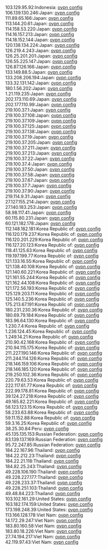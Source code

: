 103.129.95.92:Indonesia: [ovpn config](vpn/103_129_95_92.ovpn)  
106.139.130.246:Japan: [ovpn config](vpn/106_139_130_246.ovpn)  
111.89.65.166:Japan: [ovpn config](vpn/111_89_65_166.ovpn)  
113.144.20.61:Japan: [ovpn config](vpn/113_144_20_61.ovpn)  
114.158.53.220:Japan: [ovpn config](vpn/114_158_53_220.ovpn)  
114.16.157.213:Japan: [ovpn config](vpn/114_16_157_213.ovpn)  
114.18.152.144:Japan: [ovpn config](vpn/114_18_152_144.ovpn)  
120.138.134.224:Japan: [ovpn config](vpn/120_138_134_224.ovpn)  
126.219.4.243:Japan: [ovpn config](vpn/126_219_4_243.ovpn)  
126.25.201.201:Japan: [ovpn config](vpn/126_25_201_201.ovpn)  
126.55.225.147:Japan: [ovpn config](vpn/126_55_225_147.ovpn)  
126.87.126.166:Japan: [ovpn config](vpn/126_87_126_166.ovpn)  
133.149.88.5:Japan: [ovpn config](vpn/133_149_88_5.ovpn)  
133.208.206.194:Japan: [ovpn config](vpn/133_208_206_194.ovpn)  
133.32.131.142:Japan: [ovpn config](vpn/133_32_131_142.ovpn)  
180.1.56.202:Japan: [ovpn config](vpn/180_1_56_202.ovpn)  
1.21.119.235:Japan: [ovpn config](vpn/1_21_119_235.ovpn)  
202.173.110.69:Japan: [ovpn config](vpn/202_173_110_69.ovpn)  
202.177.110.99:Japan: [ovpn config](vpn/202_177_110_99.ovpn)  
219.100.37.1:Japan: [ovpn config](vpn/219_100_37_1.ovpn)  
219.100.37.108:Japan: [ovpn config](vpn/219_100_37_108.ovpn)  
219.100.37.109:Japan: [ovpn config](vpn/219_100_37_109.ovpn)  
219.100.37.125:Japan: [ovpn config](vpn/219_100_37_125.ovpn)  
219.100.37.138:Japan: [ovpn config](vpn/219_100_37_138.ovpn)  
219.100.37.19:Japan: [ovpn config](vpn/219_100_37_19.ovpn)  
219.100.37.205:Japan: [ovpn config](vpn/219_100_37_205.ovpn)  
219.100.37.211:Japan: [ovpn config](vpn/219_100_37_211.ovpn)  
219.100.37.213:Japan: [ovpn config](vpn/219_100_37_213.ovpn)  
219.100.37.22:Japan: [ovpn config](vpn/219_100_37_22.ovpn)  
219.100.37.4:Japan: [ovpn config](vpn/219_100_37_4.ovpn)  
219.100.37.50:Japan: [ovpn config](vpn/219_100_37_50.ovpn)  
219.100.37.58:Japan: [ovpn config](vpn/219_100_37_58.ovpn)  
219.100.37.67:Japan: [ovpn config](vpn/219_100_37_67.ovpn)  
219.100.37.7:Japan: [ovpn config](vpn/219_100_37_7.ovpn)  
219.100.37.90:Japan: [ovpn config](vpn/219_100_37_90.ovpn)  
219.114.9.31:Japan: [ovpn config](vpn/219_114_9_31.ovpn)  
27.127.155.214:Japan: [ovpn config](vpn/27_127_155_214.ovpn)  
27.140.183.253:Japan: [ovpn config](vpn/27_140_183_253.ovpn)  
58.98.117.41:Japan: [ovpn config](vpn/58_98_117_41.ovpn)  
60.115.80.231:Japan: [ovpn config](vpn/60_115_80_231.ovpn)  
60.121.182.178:Japan: [ovpn config](vpn/60_121_182_178.ovpn)  
112.148.182.181:Korea Republic of: [ovpn config](vpn/112_148_182_181.ovpn)  
116.120.179.237:Korea Republic of: [ovpn config](vpn/116_120_179_237.ovpn)  
116.120.201.229:Korea Republic of: [ovpn config](vpn/116_120_201_229.ovpn)  
116.127.20.123:Korea Republic of: [ovpn config](vpn/116_127_20_123.ovpn)  
118.41.125.63:Korea Republic of: [ovpn config](vpn/118_41_125_63.ovpn)  
119.197.199.77:Korea Republic of: [ovpn config](vpn/119_197_199_77.ovpn)  
121.133.16.55:Korea Republic of: [ovpn config](vpn/121_133_16_55.ovpn)  
121.138.40.108:Korea Republic of: [ovpn config](vpn/121_138_40_108.ovpn)  
121.140.60.221:Korea Republic of: [ovpn config](vpn/121_140_60_221.ovpn)  
121.161.55.244:Korea Republic of: [ovpn config](vpn/121_161_55_244.ovpn)  
121.162.44.108:Korea Republic of: [ovpn config](vpn/121_162_44_108.ovpn)  
121.172.56.193:Korea Republic of: [ovpn config](vpn/121_172_56_193.ovpn)  
125.129.203.11:Korea Republic of: [ovpn config](vpn/125_129_203_11.ovpn)  
125.140.5.236:Korea Republic of: [ovpn config](vpn/125_140_5_236.ovpn)  
175.213.67.191:Korea Republic of: [ovpn config](vpn/175_213_67_191.ovpn)  
180.231.230.36:Korea Republic of: [ovpn config](vpn/180_231_230_36.ovpn)  
180.69.79.184:Korea Republic of: [ovpn config](vpn/180_69_79_184.ovpn)  
183.96.64.130:Korea Republic of: [ovpn config](vpn/183_96_64_130.ovpn)  
1.230.7.4:Korea Republic of: [ovpn config](vpn/1_230_7_4.ovpn)  
1.236.124.45:Korea Republic of: [ovpn config](vpn/1_236_124_45.ovpn)  
1.249.14.21:Korea Republic of: [ovpn config](vpn/1_249_14_21.ovpn)  
210.90.42.168:Korea Republic of: [ovpn config](vpn/210_90_42_168.ovpn)  
210.94.115.175:Korea Republic of: [ovpn config](vpn/210_94_115_175.ovpn)  
211.227.190.146:Korea Republic of: [ovpn config](vpn/211_227_190_146.ovpn)  
211.244.114.126:Korea Republic of: [ovpn config](vpn/211_244_114_126.ovpn)  
218.146.159.106:Korea Republic of: [ovpn config](vpn/218_146_159_106.ovpn)  
218.146.185.120:Korea Republic of: [ovpn config](vpn/218_146_185_120.ovpn)  
219.250.102.36:Korea Republic of: [ovpn config](vpn/219_250_102_36.ovpn)  
220.79.63.53:Korea Republic of: [ovpn config](vpn/220_79_63_53.ovpn)  
222.117.61.77:Korea Republic of: [ovpn config](vpn/222_117_61_77.ovpn)  
222.99.178.81:Korea Republic of: [ovpn config](vpn/222_99_178_81.ovpn)  
39.124.27.218:Korea Republic of: [ovpn config](vpn/39_124_27_218.ovpn)  
49.165.82.221:Korea Republic of: [ovpn config](vpn/49_165_82_221.ovpn)  
58.123.123.15:Korea Republic of: [ovpn config](vpn/58_123_123_15.ovpn)  
58.233.63.88:Korea Republic of: [ovpn config](vpn/58_233_63_88.ovpn)  
59.11.152.88:Korea Republic of: [ovpn config](vpn/59_11_152_88.ovpn)  
59.3.16.25:Korea Republic of: [ovpn config](vpn/59_3_16_25.ovpn)  
38.25.30.84:Peru: [ovpn config](vpn/38_25_30_84.ovpn)  
45.135.135.153:Russian Federation: [ovpn config](vpn/45_135_135_153.ovpn)  
83.139.137.169:Russian Federation: [ovpn config](vpn/83_139_137_169.ovpn)  
95.72.247.85:Russian Federation: [ovpn config](vpn/95_72_247_85.ovpn)  
184.22.167.96:Thailand: [ovpn config](vpn/184_22_167_96.ovpn)  
184.22.212.23:Thailand: [ovpn config](vpn/184_22_212_23.ovpn)  
184.22.21.118:Thailand: [ovpn config](vpn/184_22_21_118.ovpn)  
184.82.25.243:Thailand: [ovpn config](vpn/184_82_25_243.ovpn)  
49.228.106.190:Thailand: [ovpn config](vpn/49_228_106_190.ovpn)  
49.228.227.177:Thailand: [ovpn config](vpn/49_228_227_177.ovpn)  
49.228.233.37:Thailand: [ovpn config](vpn/49_228_233_37.ovpn)  
49.228.251.103:Thailand: [ovpn config](vpn/49_228_251_103.ovpn)  
49.48.84.223:Thailand: [ovpn config](vpn/49_48_84_223.ovpn)  
103.102.161.29:United States: [ovpn config](vpn/103_102_161_29.ovpn)  
163.182.174.159:United States: [ovpn config](vpn/163_182_174_159.ovpn)  
173.198.248.39:United States: [ovpn config](vpn/173_198_248_39.ovpn)  
113.166.128.178:Viet Nam: [ovpn config](vpn/113_166_128_178.ovpn)  
14.172.29.247:Viet Nam: [ovpn config](vpn/14_172_29_247.ovpn)  
183.80.160.58:Viet Nam: [ovpn config](vpn/183_80_160_58.ovpn)  
183.80.18.226:Viet Nam: [ovpn config](vpn/183_80_18_226.ovpn)  
27.74.194.217:Viet Nam: [ovpn config](vpn/27_74_194_217.ovpn)  
42.119.97.43:Viet Nam: [ovpn config](vpn/42_119_97_43.ovpn)  
